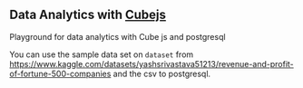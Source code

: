 Data Analytics with [Cubejs](https://cube.dev/docs)
---
Playground for data analytics with Cube js and postgresql

You can use the sample data set on `dataset` from https://www.kaggle.com/datasets/yashsrivastava51213/revenue-and-profit-of-fortune-500-companies
and the csv to postgresql.



